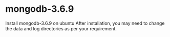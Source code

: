 # mongodb-3.6.9
Install mongodb-3.6.9 on ubuntu
After installation, you may need to change the data and log directories as per your requirement.

